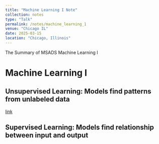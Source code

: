 ```yaml
---
title: "Machine Learning I Note"
collection: notes
type: "Talk"
permalink: /notes/machine_learning_1
venue: "Chicago IL"
date: 2025-03-15
location: "Chicago, Illinois"
---
```


The Summary of MSADS Machine Learning I

# Machine Learning I

## Unsupervised Learning: Models find patterns from unlabeled data
[link](https://marimo-team.github.io/marimo-gh-pages-template/notebooks/penguins.html)

## Supervised Learning: Models find relationship between input and output


